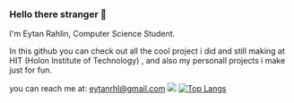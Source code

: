 ### Hello there stranger 👋

<!--
**BiggieFudge/BiggieFudge** is a ✨ _special_ ✨ repository because its `README.md` (this file) appears on your GitHub profile.

Here are some ideas to get you started:





-->

I'm Eytan Rahlin, Computer Science Student.

In this github you can check out all the cool project i did and still making at HIT (Holon Institute of Technology) , and also my personall projects i make just for fun.



you can reach me at: eytanrhl@gmail.com
![](https://github.com/Biggiefudge/github-stats/blob/master/generated/overview.svg)
[![Top Langs](https://github-readme-stats.vercel.app/api/top-langs/?username=Biggiefudge&exclude_repo=Second-year---HIT)](https://github.com/anuraghazra/github-readme-stats)
